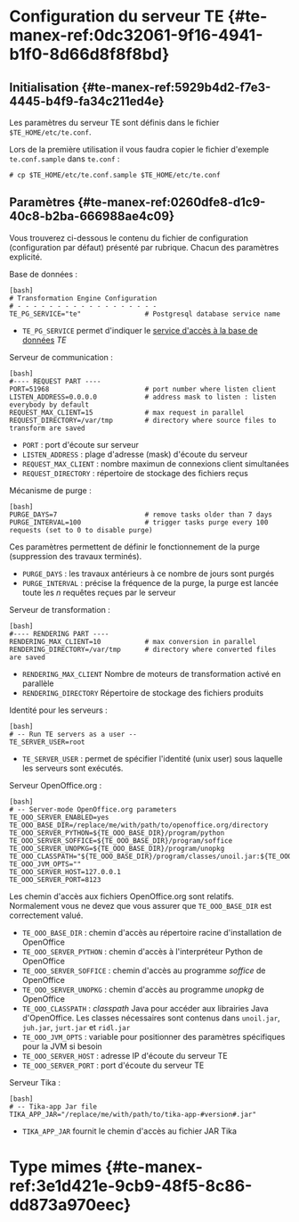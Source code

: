 # Configuration du serveur TE {#te-manex-ref:0dc32061-9f16-4941-b1f0-8d66d8f8f8bd}

## Initialisation {#te-manex-ref:5929b4d2-f7e3-4445-b4f9-fa34c211ed4e}

Les paramètres du serveur TE sont définis dans le fichier `$TE_HOME/etc/te.conf`.

Lors de la première utilisation il vous faudra copier le fichier d'exemple `te.conf.sample` dans `te.conf` :

    # cp $TE_HOME/etc/te.conf.sample $TE_HOME/etc/te.conf


## Paramètres {#te-manex-ref:0260dfe8-d1c9-40c8-b2ba-666988ae4c09}

Vous trouverez ci-dessous le contenu du fichier de configuration (configuration par défaut) présenté par rubrique. Chacun des paramètres explicité.

Base de données 
:  

    [bash]
    # Transformation Engine Configuration
    # - - - - - - - - - - - - - - - - - -
    TE_PG_SERVICE="te"                # Postgresql database service name

* `TE_PG_SERVICE` permet d'indiquer le [service d'accès à la base de données](#te-manex-ref:f6506413-f567-4b5f-b964-510570653886) *TE*

Serveur de communication 
:  

    [bash]
    #---- REQUEST PART ----
    PORT=51968                        # port number where listen client
    LISTEN_ADDRESS=0.0.0.0            # address mask to listen : listen everybody by default
    REQUEST_MAX_CLIENT=15             # max request in parallel 
    REQUEST_DIRECTORY=/var/tmp        # directory where source files to transform are saved

* `PORT` : port d'écoute sur serveur
* `LISTEN_ADDRESS` : plage d'adresse (mask) d'écoute du serveur
* `REQUEST_MAX_CLIENT` : nombre maximun de connexions client simultanées
* `REQUEST_DIRECTORY` : répertoire de stockage des fichiers reçus

Mécanisme de purge 
:  

    [bash]
    PURGE_DAYS=7                      # remove tasks older than 7 days
    PURGE_INTERVAL=100                # trigger tasks purge every 100 requests (set to 0 to disable purge)

Ces paramètres permettent de définir le fonctionnement de la purge (suppression des travaux terminés).

* `PURGE_DAYS` : les travaux antérieurs à ce nombre de jours sont purgés
* `PURGE_INTERVAL` : précise la fréquence de la purge, la purge est lancée toute les _n_ requêtes reçues par le serveur

Serveur de transformation 
:  

    [bash]
    #---- RENDERING PART ----
    RENDERING_MAX_CLIENT=10           # max conversion in parallel 
    RENDERING_DIRECTORY=/var/tmp      # directory where converted files are saved

* `RENDERING_MAX_CLIENT` Nombre de moteurs de transformation activé en parallèle 
* `RENDERING_DIRECTORY`  Répertoire de stockage des fichiers produits

Identité pour les serveurs 
:  

    [bash]
    # -- Run TE servers as a user --
    TE_SERVER_USER=root

* `TE_SERVER_USER` : permet de spécifier l'identité (unix user) sous laquelle les serveurs sont exécutés.

Serveur OpenOffice.org 
:   

    [bash]
    # -- Server-mode OpenOffice.org parameters
    TE_OOO_SERVER_ENABLED=yes
    TE_OOO_BASE_DIR=/replace/me/with/path/to/openoffice.org/directory
    TE_OOO_SERVER_PYTHON=${TE_OOO_BASE_DIR}/program/python
    TE_OOO_SERVER_SOFFICE=${TE_OOO_BASE_DIR}/program/soffice
    TE_OOO_SERVER_UNOPKG=${TE_OOO_BASE_DIR}/program/unopkg
    TE_OOO_CLASSPATH="${TE_OOO_BASE_DIR}/program/classes/unoil.jar:${TE_OOO_BASE_DIR}/program/classes/juh.jar:${TE_OOO_BASE_DIR}/program/classes/jurt.jar:${TE_OOO_BASE_DIR}/program/classes/ridl.jar"
    TE_OOO_JVM_OPTS=""
    TE_OOO_SERVER_HOST=127.0.0.1
    TE_OOO_SERVER_PORT=8123

Les chemin d'accès aux fichiers OpenOffice.org sont relatifs.  
Normalement vous ne devez que vous assurer que `TE_OOO_BASE_DIR` est correctement valué.  

* `TE_OOO_BASE_DIR` : chemin d'accès au répertoire racine d'installation de OpenOffice
* `TE_OOO_SERVER_PYTHON` : chemin d'accès à l'interpréteur Python de OpenOffice
* `TE_OOO_SERVER_SOFFICE` : chemin d'accès au programme *soffice* de OpenOffice
* `TE_OOO_SERVER_UNOPKG` : chemin d'accès au programme *unopkg* de OpenOffice
* `TE_OOO_CLASSPATH` :  _classpath_ Java pour accéder aux librairies Java d'OpenOffice. Les classes nécessaires sont contenus dans `unoil.jar`, `juh.jar`, `jurt.jar` et `ridl.jar`
* `TE_OOO_JVM_OPTS` : variable pour positionner des paramètres spécifiques pour la JVM si besoin
* `TE_OOO_SERVER_HOST` : adresse IP d'écoute du serveur TE
* `TE_OOO_SERVER_PORT` : port d'écoute du serveur TE


Serveur Tika
:   

    [bash]
    # -- Tika-app Jar file
    TIKA_APP_JAR="/replace/me/with/path/to/tika-app-#version#.jar"

* `TIKA_APP_JAR` fournit le chemin d'accès au fichier JAR Tika


# Type mimes  {#te-manex-ref:3e1d421e-9cb9-48f5-8c86-dd873a970eec}
